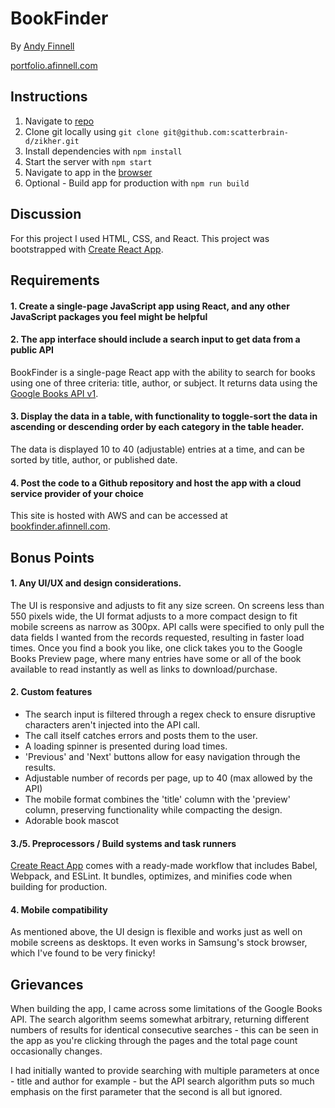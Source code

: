 # BookFinder

By [Andy Finnell](andy.finnell@gmail.com)

[portfolio.afinnell.com](http://portfolio.afinnell.com)

## Instructions

1. Navigate to [repo](https://github.com/scatterbrain-d/zikher)
2. Clone git locally using `git clone git@github.com:scatterbrain-d/zikher.git`
3. Install dependencies with `npm install`
4. Start the server with `npm start`
5. Navigate to app in the [browser](http://localhost:8000)
6. Optional - Build app for production with `npm run build`

## Discussion

For this project I used HTML, CSS, and React.
This project was bootstrapped with [Create React App](https://github.com/facebookincubator/create-react-app).

## Requirements

#### 1. Create a single-page JavaScript app using React, and any other JavaScript packages you feel might be helpful
#### 2. The app interface should include a search input to get data from a public API

BookFinder is a single-page React app with the ability to search for books using one of three criteria: title,
author, or subject. It returns data using the [Google Books API v1](https://developers.google.com/books/docs/overview).

#### 3. Display the data in a table, with functionality to toggle-sort the data in ascending or descending order by each category in the table header.

The data is displayed 10 to 40 (adjustable) entries at a time, and can be sorted by title, author, or published date.

#### 4. Post the code to a Github repository and host the app with a cloud service provider of your choice

This site is hosted with AWS and can be accessed at [bookfinder.afinnell.com](http://bookfinder.afinnell.com).

## Bonus Points

#### 1. Any UI/UX and design considerations.

The UI is responsive and adjusts to fit any size screen. On screens less than 550 pixels wide,
the UI format adjusts to a more compact design to fit mobile screens as narrow as 300px.
API calls were specified to only pull the data fields I wanted from the records requested, 
resulting in faster load times. Once you find a book you like, one click takes you to the Google Books
Preview page, where many entries have some or all of the book available to read instantly as well
as links to download/purchase.

#### 2. Custom features

* The search input is filtered through a regex check to ensure disruptive characters aren't injected
into the API call. 
* The call itself catches errors and posts them to the user. 
* A loading spinner is presented during load times.
* 'Previous' and 'Next' buttons allow for easy navigation through the results.
* Adjustable number of records per page, up to 40 (max allowed by the API)
* The mobile format combines the 'title' column with the 'preview' column, preserving functionality while compacting the design.
* Adorable book mascot

#### 3./5. Preprocessors / Build systems and task runners 

[Create React App](https://github.com/facebookincubator/create-react-app) comes with a ready-made workflow that includes Babel, Webpack, and ESLint. It bundles,
optimizes, and minifies code when building for production.

#### 4. Mobile compatibility

As mentioned above, the UI design is flexible and works just as well on mobile screens as desktops. 
It even works in Samsung's stock browser, which I've found to be very finicky!

## Grievances

When building the app, I came across some limitations of the Google Books API. The search algorithm seems
somewhat arbitrary, returning different numbers of results for identical consecutive searches - this can be
seen in the app as you're clicking through the pages and the total page count occasionally changes.

I had initially wanted to provide searching with multiple parameters at once - title and author for example - 
but the API search algorithm puts so much emphasis on the first parameter that the second is all but ignored.

